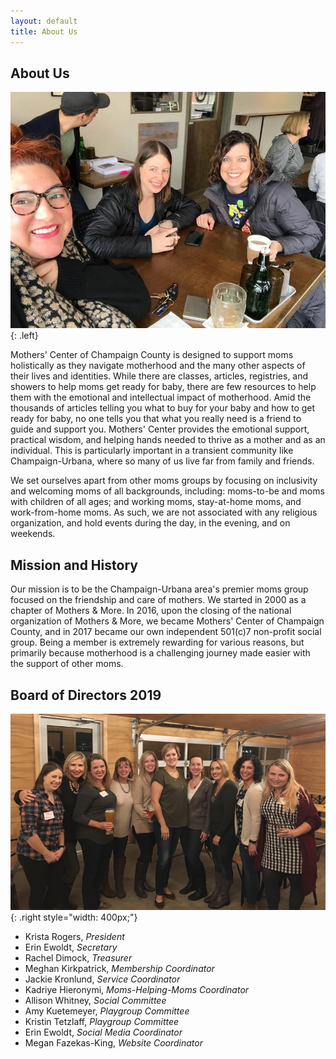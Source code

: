 ```yaml
---
layout: default
title: About Us
---
```


## About Us

![Activities](assets/img/group_photo2.jpg){: .left}

Mothers' Center of Champaign County is designed to support moms holistically as
they navigate motherhood and the many other aspects of their lives and
identities. While there are classes, articles, registries, and showers to help
moms get ready for baby, there are few resources to help them with the
emotional and intellectual impact of motherhood. Amid the thousands of articles
telling you what to buy for your baby and how to get ready for baby, no one
tells you that what you really need is a friend to guide and support you.
Mothers' Center provides the emotional support, practical wisdom, and helping
hands needed to thrive as a mother and as an individual. This is particularly
important in a transient community like Champaign-Urbana, where so many of us
live far from family and friends. 

We set ourselves apart from other moms groups by focusing on inclusivity and
welcoming moms of all backgrounds, including: moms-to-be and moms with children
of all ages; and working moms, stay-at-home moms, and work-from-home moms. As
such, we are not associated with any religious organization, and hold events
during the day, in the evening, and on weekends. 

## Mission and History

Our mission is to be the Champaign-Urbana area's premier moms group focused on
the friendship and care of mothers. We started in 2000 as a chapter of Mothers
& More. In 2016, upon the closing of the national organization of Mothers &
More, we became Mothers' Center of Champaign County, and in 2017 became our own
independent 501(c)7 non-profit social group. Being a member is extremely
rewarding for various reasons, but primarily because motherhood is a
challenging journey made easier with the support of other moms.

## Board of Directors 2019

![Board Members](assets/img/board_photo2.jpg){: .right style="width: 400px;"}

 * Krista Rogers, _President_
 * Erin Ewoldt, _Secretary_
 * Rachel Dimock, _Treasurer_
 * Meghan Kirkpatrick, _Membership Coordinator_
 * Jackie Kronlund, _Service Coordinator_
 * Kadriye Hieronymi, _Moms-Helping-Moms Coordinator_
 * Allison Whitney, _Social Committee_
 * Amy Kuetemeyer, _Playgroup Committee_
 * Kristin Tetzlaff, _Playgroup Committee_
 * Erin Ewoldt, _Social Media Coordinator_
 * Megan Fazekas-King, _Website Coordinator_
